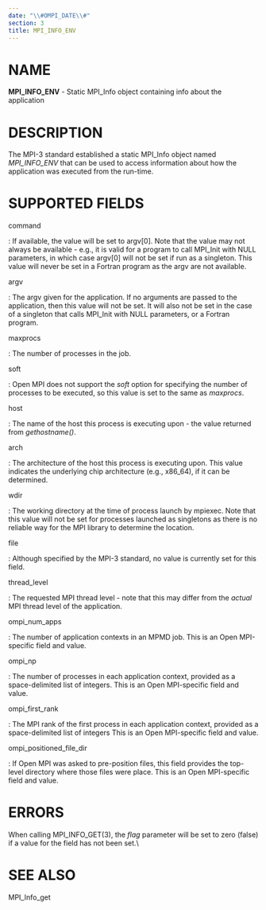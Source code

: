 ```yaml
---
date: "\\#OMPI_DATE\\#"
section: 3
title: MPI_INFO_ENV
---
```


NAME
====

**MPI_INFO_ENV** - Static MPI_Info object containing info about the
application

DESCRIPTION
===========

The MPI-3 standard established a static MPI_Info object named
*MPI_INFO_ENV* that can be used to access information about how the
application was executed from the run-time.

SUPPORTED FIELDS
================

command

:   If available, the value will be set to argv\[0\]. Note that the
    value may not always be available - e.g., it is valid for a program
    to call MPI_Init with NULL parameters, in which case argv\[0\] will
    not be set if run as a singleton. This value will never be set in a
    Fortran program as the argv are not available.

argv

:   The argv given for the application. If no arguments are passed to
    the application, then this value will not be set. It will also not
    be set in the case of a singleton that calls MPI_Init with NULL
    parameters, or a Fortran program.

maxprocs

:   The number of processes in the job.

soft

:   Open MPI does not support the *soft* option for specifying the
    number of processes to be executed, so this value is set to the same
    as *maxprocs*.

host

:   The name of the host this process is executing upon - the value
    returned from *gethostname()*.

arch

:   The architecture of the host this process is executing upon. This
    value indicates the underlying chip architecture (e.g., x86_64), if
    it can be determined.

wdir

:   The working directory at the time of process launch by mpiexec. Note
    that this value will not be set for processes launched as singletons
    as there is no reliable way for the MPI library to determine the
    location.

file

:   Although specified by the MPI-3 standard, no value is currently set
    for this field.

thread_level

:   The requested MPI thread level - note that this may differ from the
    *actual* MPI thread level of the application.

ompi_num_apps

:   The number of application contexts in an MPMD job. This is an Open
    MPI-specific field and value.

ompi_np

:   The number of processes in each application context, provided as a
    space-delimited list of integers. This is an Open MPI-specific field
    and value.

ompi_first_rank

:   The MPI rank of the first process in each application context,
    provided as a space-delimited list of integers This is an Open
    MPI-specific field and value.

ompi_positioned_file_dir

:   If Open MPI was asked to pre-position files, this field provides the
    top-level directory where those files were place. This is an Open
    MPI-specific field and value.

ERRORS
======

When calling MPI_INFO_GET(3), the *flag* parameter will be set to zero
(false) if a value for the field has not been set.\

SEE ALSO
========

MPI_Info_get
